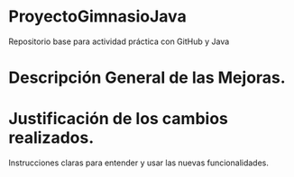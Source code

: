 # ProyectoGimnasioJava
Repositorio base para actividad práctica con GitHub y Java

# Descripción General de las Mejoras.

# Justificación de los cambios realizados.

Instrucciones claras para entender y usar las nuevas funcionalidades.




